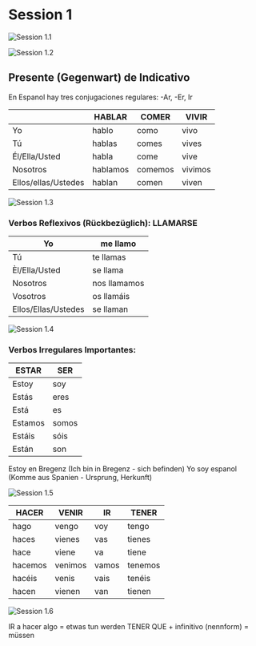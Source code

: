 # Session 1

![Session 1.1](./_img/S1-1.png)

![Session 1.2](./_img/S1-2.png)

## Presente (Gegenwart) de Indicativo

En Espanol hay tres conjugaciones regulares: -Ar, -Er, Ir

|   | HABLAR | COMER | VIVIR |
|---|--------|-------|-----|
| Yo | hablo | como | vivo|
| Tú | hablas | comes | vives |
| Él/Ella/Usted | habla | come | vive |
| Nosotros | hablamos | comemos | vivimos |
| Ellos/ellas/Ustedes | hablan | comen | viven |

![Session 1.3](./_img/S1-3.png)

### Verbos Reflexivos (Rückbezüglich): LLAMARSE

| Yo | me llamo |
|----|----------|
| Tú | te llamas |
| Èl/Ella/Usted | se llama |
| Nosotros | nos llamamos |
| Vosotros | os llamáis |
| Ellos/Ellas/Ustedes | se llaman |

![Session 1.4](./_img/S1-4.png)

### Verbos Irregulares Importantes:

| ESTAR | SER |
|-------|-----|
| Estoy | soy |
| Estás | eres |
| Está | es |
| Estamos | somos |
| Estáis | sóis |
| Están | son |

Estoy en Bregenz (Ich bin in Bregenz - sich befinden)
Yo soy espanol (Komme aus Spanien - Ursprung, Herkunft)

![Session 1.5](./_img/S1-5.png)

|HACER |VENIR| IR | TENER|
|----|----|----|----|
| hago|vengo|voy|tengo|
|haces|vienes|vas|tienes|
|hace|viene|va|tiene|
|hacemos|venimos|vamos|tenemos|
|hacéis|venis|vais|tenéis|
|hacen|vienen|van|tienen

![Session 1.6](./_img/S1-6.png)

IR a hacer algo = etwas tun werden
TENER QUE + infinitivo (nennform) = müssen
